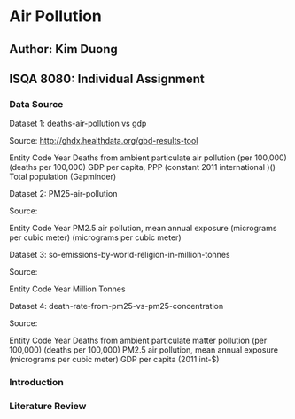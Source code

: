 # Air Pollution 

## Author: Kim Duong 
## ISQA 8080: Individual Assignment 

### Data Source 

Dataset 1: deaths-air-pollution vs gdp 

Source: http://ghdx.healthdata.org/gbd-results-tool

Entity 
Code 
Year 
Deaths from ambient particulate air pollution (per 100,000) (deaths per 100,000) 
GDP per capita, PPP (constant 2011 international $) ($) 
Total population (Gapminder)


Dataset 2: PM25-air-pollution 

Source: 

Entity
Code
Year
PM2.5 air pollution, mean annual exposure (micrograms per cubic meter) (micrograms per cubic meter)


Dataset 3: so-emissions-by-world-religion-in-million-tonnes

Source: 

Entity
Code
Year
Million Tonnes 

Dataset 4: death-rate-from-pm25-vs-pm25-concentration 

Source: 

Entity
Code
Year
Deaths from ambient particulate matter pollution (per 100,000) (deaths per 100,000)
PM2.5 air pollution, mean annual exposure (micrograms per cubic meter)
GDP per capita (2011 int-$)








### Introduction 

### Literature Review 

